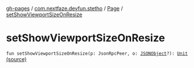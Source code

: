 [gh-pages](../../index.md) / [com.nextfaze.devfun.stetho](../index.md) / [Page](index.md) / [setShowViewportSizeOnResize](./set-show-viewport-size-on-resize.md)

# setShowViewportSizeOnResize

`fun setShowViewportSizeOnResize(p: JsonRpcPeer, o: `[`JSONObject`](https://developer.android.com/reference/org/json/JSONObject.html)`?): `[`Unit`](https://kotlinlang.org/api/latest/jvm/stdlib/kotlin/-unit/index.html) [(source)](https://github.com/NextFaze/dev-fun/tree/master/devfun-stetho/src/main/java/com/nextfaze/devfun/stetho/Stetho.kt#L107)